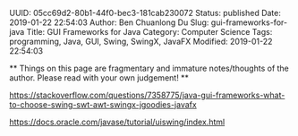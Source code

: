 UUID: 05cc69d2-80b1-44f0-bec3-181cab230072
Status: published
Date: 2019-01-22 22:54:03
Author: Ben Chuanlong Du
Slug: gui-frameworks-for-java
Title: GUI Frameworks for Java
Category: Computer Science
Tags: programming, Java, GUI, Swing, SwingX, JavaFX
Modified: 2019-01-22 22:54:03

**
Things on this page are
fragmentary and immature notes/thoughts of the author.
Please read with your own judgement!
**



https://stackoverflow.com/questions/7358775/java-gui-frameworks-what-to-choose-swing-swt-awt-swingx-jgoodies-javafx

https://docs.oracle.com/javase/tutorial/uiswing/index.html



